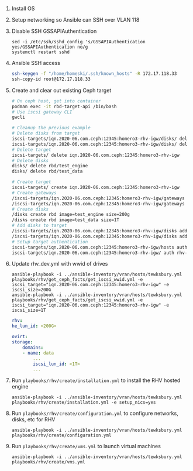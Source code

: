 1. Install OS
2. Setup networking so Ansible can SSH over VLAN 118
3. Disable SSH GSSAPIAuthentication

    ```
    sed -i /etc/ssh/sshd_config 's/GSSAPIAuthentication yes/GSSAPIAuthentication no/g
    systemctl restart sshd
    ```

4. Ansible SSH access

    ```sh
    ssh-keygen -f "/home/homeski/.ssh/known_hosts" -R 172.17.118.33
    ssh-copy-id root@172.17.118.33
    ```

5. Create and clear out existing Ceph target

    ```sh
    # On ceph host, get into container
    podman exec -it rbd-target-api /bin/bash
    # Use iscsi gateway CLI
    gwcli

    # Cleanup the previous example
    # Delete disks from target
    iscsi-targets/iqn.2020-06.com.ceph:12345:homero3-rhv-igw/disks/ delete rbd/test_engine
    iscsi-targets/iqn.2020-06.com.ceph:12345:homero3-rhv-igw/disks/ delete rbd/test_data
    # Delete target
    iscsi-targets/ delete iqn.2020-06.com.ceph:12345:homero3-rhv-igw
    # Delete disks
    disks/ delete rbd/test_engine
    disks/ delete rbd/test_data

    # Create target
    iscsi-targets/ create iqn.2020-06.com.ceph:12345:homero3-rhv-igw
    # Create gateways
    /iscsi-targets/iqn.2020-06.com.ceph:12345:homero3-rhv-igw/gateways create ceph-1.lab.roskosb.info 192.168.170.7
    /iscsi-targets/iqn.2020-06.com.ceph:12345:homero3-rhv-igw/gateways create ceph-2.lab.roskosb.info 192.168.170.8
    # Create disks
    /disks create rbd image=test_engine size=200g
    /disks create rbd image=test_data size=1T
    # Add disks to target
    /iscsi-targets/iqn.2020-06.com.ceph:12345:homero3-rhv-igw/disks add rbd/test_engine
    /iscsi-targets/iqn.2020-06.com.ceph:12345:homero3-rhv-igw/disks add rbd/test_data
    # Setup target authentication
    iscsi-targets/iqn.2020-06.com.ceph:12345:homero3-rhv-igw/hosts auth disable_acl
    iscsi-targets/iqn.2020-06.com.ceph:12345:homero3-rhv-igw/ auth rhv-user ceph-rhv-user
    ```

6. Update rhv_dev.yml with wwid of drives

    ```
    ansible-playbook -i ../ansible-inventory/vran/hosts/tewksbury.yml playbooks/rhv/get_ceph_facts/get_iscsi_wwid.yml -e iscsi_target="iqn.2020-06.com.ceph:12345:homero3-rhv-igw" -e iscsi_size=200G
    ansible-playbook -i ../ansible-inventory/vran/hosts/tewksbury.yml playbooks/rhv/get_ceph_facts/get_iscsi_wwid.yml -e iscsi_target="iqn.2020-06.com.ceph:12345:homero3-rhv-igw" -e iscsi_size=1T
    ```

    ```yml
    rhv:
    he_lun_id: <200G>

    ovirt:
    storage:
        domains:
        - name: data
            ...
            iscsi_lun_id: <1T>
            ...
    ```

7. Run `playbooks/rhv/create/installation.yml` to install the RHV hosted engine

    ```
    ansible-playbook -i ../ansible-inventory/vran/hosts/tewksbury.yml playbooks/rhv/create/installation.yml -e setup_nics=yes
    ```

8. Run `playbooks/rhv/create/configuration.yml` to configure networks, disks, etc for RHV

    ```
    ansible-playbook -i ../ansible-inventory/vran/hosts/tewksbury.yml playbooks/rhv/create/configuration.yml
    ```

9. Run `playbooks/rhv/create/vms.yml` to launch virtual machines

    ```
    ansible-playbook -i ../ansible-inventory/vran/hosts/tewksbury.yml playbooks/rhv/create/vms.yml
    ```

